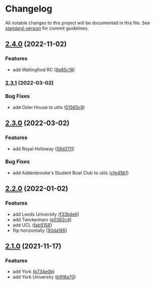 # Changelog

All notable changes to this project will be documented in this file. See [standard-version](https://github.com/conventional-changelog/standard-version) for commit guidelines.

## [2.4.0](https://github.com/johnwalley/react-rowing-blades/compare/v2.3.1...v2.4.0) (2022-11-02)


### Features

* add Wallingford RC ([9e85c18](https://github.com/johnwalley/react-rowing-blades/commit/9e85c188186c13a9fef5bacc3e153343ff3d2b41))

### [2.3.1](https://github.com/johnwalley/react-rowing-blades/compare/v2.3.0...v2.3.1) (2022-03-02)


### Bug Fixes

* add Osler House to utils ([51565c9](https://github.com/johnwalley/react-rowing-blades/commit/51565c9a6de88b4e44677f8f3d48664e796f8132))

## [2.3.0](https://github.com/johnwalley/react-rowing-blades/compare/v2.2.0...v2.3.0) (2022-03-02)


### Features

* add Royal Holloway ([59d2111](https://github.com/johnwalley/react-rowing-blades/commit/59d21115469c04f8dead54c441109c9f2243e33e))


### Bug Fixes

* add Addenbrooke's Student Boat Club to utils ([cfe45b1](https://github.com/johnwalley/react-rowing-blades/commit/cfe45b18dfa4aeeee982cae4ef95d38e4f86de90))

## [2.2.0](https://github.com/johnwalley/react-rowing-blades/compare/v2.1.0...v2.2.0) (2022-01-02)


### Features

* add Leeds University ([f33bde6](https://github.com/johnwalley/react-rowing-blades/commit/f33bde66dceff2bee3ab91eb37c017a3df697062))
* add Twickenham ([e0382c4](https://github.com/johnwalley/react-rowing-blades/commit/e0382c48be0dc371bd147259a4df1ab2f316f6e7))
* add UCL ([fab5158](https://github.com/johnwalley/react-rowing-blades/commit/fab515864530f7fd45581e60553832576931e86b))
* flip horizontally ([90da166](https://github.com/johnwalley/react-rowing-blades/commit/90da1664c0fc21dab4a6aeb167ef87ac99f65287))

## [2.1.0](https://github.com/johnwalley/react-rowing-blades/compare/v2.0.0...v2.1.0) (2021-11-17)


### Features

* add York ([b734e0b](https://github.com/johnwalley/react-rowing-blades/commit/b734e0b3734dece591186a81ced781d1852310bd))
* add York University ([b918a70](https://github.com/johnwalley/react-rowing-blades/commit/b918a70ec6a82cd36c6fb100c7ddba1efc5f0ec9))

